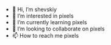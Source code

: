 - 👋 Hi, I’m shevskiy
- 👀 I’m interested in pixels
- 🌱 I’m currently learning pixels
- 💞️ I’m looking to collaborate on pixels
- 📫 How to reach me pixels

<!---
shevskiy is a ✨ special ✨ repository because its `README.md` (this file) appears on your GitHub profile.
You can click the Preview link to take a look at your changes.
--->
